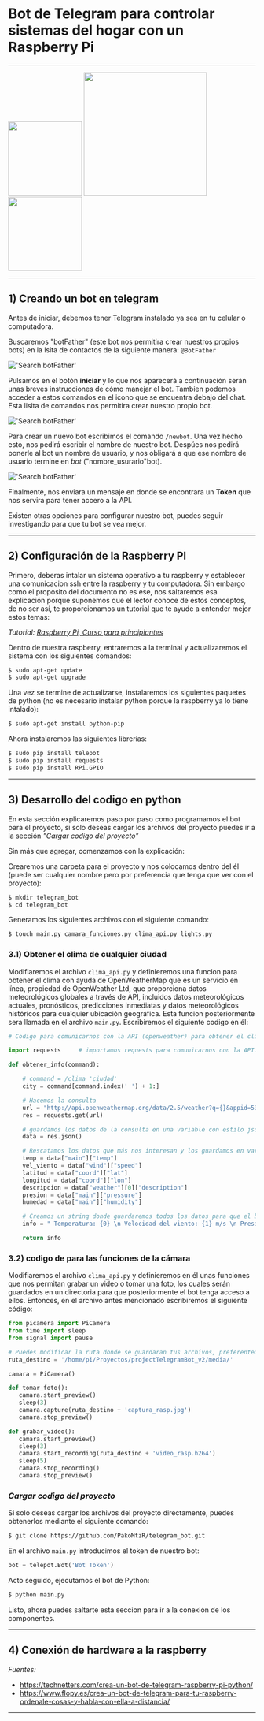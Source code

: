 # Bot de Telegram para controlar sistemas del hogar con un Raspberry Pi 
---
<img src="/static/rasp-logo.png" width="150" />
<img src="/static/Telegram-logo.png" width="250" />
<img src="/static/Python-logo.png" width="150" />
<!--
!['Telegram'](Telegram-logo.png "Telegram") 
!['Python'](Python-logo.png "Python")
-->

---
## 1) Creando un bot en telegram
Antes de iniciar, debemos tener Telegram instalado ya sea en tu celular o computadora.

Buscaremos "botFather" (este bot nos permitira crear nuestros propios bots) en la lsita de contactos de la siguiente manera: `@BotFather`

!['Search botFather'](/static/Crear_bot1.png "Search botFather") 

Pulsamos en el botón **iniciar** y lo que nos aparecerá a continuación serán unas breves instrucciones de cómo manejar el bot. Tambien podemos acceder a estos comandos en el icono que se encuentra debajo del chat. Esta lisita de comandos nos permitira crear nuestro propio bot.

!['Search botFather'](/static/Crear_bot2.png "Search botFather") 

Para crear un nuevo bot escribimos el comando `/newbot`. Una vez hecho esto, nos pedirá escribir el nombre de nuestro bot. 
Despúes nos pedirá ponerle al bot un nombre de usuario, y nos obligará a que ese nombre de usuario termine en *bot* ("nombre_usurario"bot).

!['Search botFather'](/static/Crear_bot3.png "Search botFather") 

Finalmente, nos enviara un mensaje en donde se encontrara un **Token** que nos servira para tener accero a la API.

Existen otras opciones para configurar nuestro bot, puedes seguir investigando para que tu bot se vea mejor.

---
## 2) Configuración de la Raspberry PI

Primero, deberas intalar un sistema operativo a tu raspberry y establecer una comunicacion ssh entre la raspberry y tu computadora. Sin embargo como el proposito del documento no es ese, nos saltaremos esa explicación porque suponemos que el lector conoce de estos conceptos, de no ser así, te proporcionamos un tutorial que te ayude a entender mejor estos temas:

*Tutorial:* [*Raspberry Pi, Curso para principiantes*](https://www.youtube.com/watch?v=ra6kNSIB1uA&t=4151s)

Dentro de nuestra raspberry, entraremos a la terminal y actualizaremos el sistema con los siguientes comandos: 
```bash
$ sudo apt-get update
$ sudo apt-get upgrade
```

Una vez se termine de actualizarse, instalaremos los siguientes paquetes de python (no es necesario instalar python porque la raspberry ya lo tiene intalado):
```bash
$ sudo apt-get install python-pip
```

Ahora instalaremos las siguientes librerias: 
```bash
$ sudo pip install telepot
$ sudo pip install requests
$ sudo pip install RPi.GPIO
```

---
## 3) Desarrollo del codigo en python

En esta sección explicaremos paso por paso como programamos el bot para el proyecto, si solo deseas cargar los archivos del proyecto puedes ir a la sección *"Cargar codigo del proyecto"*

Sin más que agregar, comenzamos con la explicación:

Crearemos una carpeta para el proyecto y nos colocamos dentro del él (puede ser cualquier nombre pero por preferencia que tenga que ver con el proyecto):
```bash
$ mkdir telegram_bot
$ cd telegram_bot
```

Generamos los siguientes archivos con el siguiente comando:
```bash
$ touch main.py camara_funciones.py clima_api.py lights.py
```
### 3.1) Obtener el clima de cualquier ciudad
Modifiaremos el archivo `clima_api.py` y definieremos una funcion para obtener el clima con ayuda de OpenWeatherMap que es un servicio en línea, propiedad de OpenWeather Ltd, que proporciona datos meteorológicos globales a través de API, incluidos datos meteorológicos actuales, pronósticos, predicciones inmediatas y datos meteorológicos históricos para cualquier ubicación geográfica. Esta funcion posteriormente sera llamada en el archivo `main.py`. Escribiremos el siguiente codigo en él:

```python
# Codigo para comunicarnos con la API (openweather) para obtener el clima de una ciudad

import requests     # importamos requests para comunicarnos con la API.

def obtener_info(command):

    # command = /clima 'ciudad'
    city = command[command.index(' ') + 1:]

    # Hacemos la consulta
    url = "http://api.openweathermap.org/data/2.5/weather?q={}&appid=53b0ff471d9a8828d27fc13e19fc7482&units=metric".format(city)
    res = requests.get(url)

    # guardamos los datos de la consulta en una variable con estilo json
    data = res.json()

    # Rescatamos los datos que más nos interesan y los guardamos en variables
    temp = data["main"]["temp"]
    vel_viento = data["wind"]["speed"]
    latitud = data["coord"]["lat"]
    longitud = data["coord"]["lon"]
    descripcion = data["weather"][0]["description"]
    presion = data["main"]["pressure"]
    humedad = data["main"]["humidity"]

    # Creamos un string donde guardaremos todos los datos para que el bot envie ese mensaje
    info = " Temperatura: {0} \n Velocidad del viento: {1} m/s \n Presion: {2} hPa \n Humedad = {3}% \n Latitud: {4} \n Longitud: {5} \n Descripcion: {6} \n".format(temp, vel_viento, presion, humedad, latitud, longitud, descripcion)

    return info
```
### 3.2) codigo de para las funciones de la cámara
Modifiaremos el archivo `clima_api.py` y definieremos en él unas funciones que nos permitan grabar un video o tomar una foto, los cuales serán guardados en un directoria para que posteriormente el bot tenga acceso a ellos. Entonces, en el archivo antes mencionado escribiremos el siguiente código:
```python
from picamera import PiCamera
from time import sleep
from signal import pause

# Puedes modificar la ruta donde se guardaran tus archivos, preferentemente que sea dentro de la carpeta donde estas desarrollando el proyecto
ruta_destino = '/home/pi/Proyectos/projectTelegramBot_v2/media/'

camara = PiCamera()

def tomar_foto():
   camara.start_preview()
   sleep(3)
   camara.capture(ruta_destino + 'captura_rasp.jpg')
   camara.stop_preview()

def grabar_video():
   camara.start_preview()
   sleep(3)
   camara.start_recording(ruta_destino + 'video_rasp.h264')
   sleep(5)
   camara.stop_recording()
   camara.stop_preview()
```




### *Cargar codigo del proyecto*
Si solo deseas cargar los archivos del proyecto directamente, puedes obtenerlos mediante el siguiente comando:
```bash
$ git clone https://github.com/PakoMtzR/telegram_bot.git
```

En el archivo `main.py` introducimos el token de nuestro bot:
```python
bot = telepot.Bot('Bot Token')
```

Acto seguido, ejecutamos el bot de Python:
```bash
$ python main.py
```
Listo, ahora puedes saltarte esta seccion para ir a la conexión de los componentes.


---
## 4) Conexión de hardware a la raspberry

*Fuentes:*
* https://technetters.com/crea-un-bot-de-telegram-raspberry-pi-python/
* https://www.flopy.es/crea-un-bot-de-telegram-para-tu-raspberry-ordenale-cosas-y-habla-con-ella-a-distancia/
---













